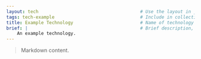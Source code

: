 ```yaml
---
layout: tech                                      # Use the layout in _includes/tech.liquid
tags: tech-example                                # Include in collections.tech (tech to go live)
title: Example Technology                         # Name of technology to print
brief: |                                          # Brief description, 1 sentence
    An example technology.
---
```


> Markdown content.
